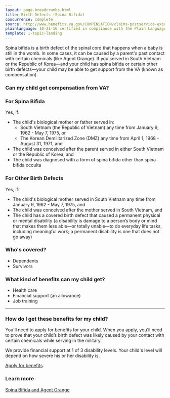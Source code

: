 ```yaml
---
layout: page-breadcrumbs.html
title: Birth Defects (Spina Bifida)
concurrence: complete
source: http://www.benefits.va.gov/COMPENSATION/claims-postservice-exposures-asbestos.asp
plainlanguage: 10-21-16 certified in compliance with the Plain Language Act
template: 1-topic-landing
---
```


Spina bifida is a birth defect of the spinal cord that happens when a baby is still in the womb. In some cases, it can be caused by a parent's past contact with certain chemicals (like Agent Orange). If you served in South Vietnam or the Republic of Korea—and your child has spina bifida or certain other birth defects—your child may be able to get support from the VA (known as compensation).

<div class="call-out" markdown="1">

### Can my child get compensation from VA?

### For Spina Bifida
Yes, if:

  - The child's biological mother or father served in:
    - South Vietnam (the Republic of Vietnam) any time from January 9, 1962 - May 7, 1975, or
    - The Korean Demilitarized Zone (DMZ) any time from April 1, 1968 - August 31, 1971, and
  - The child was conceived after the parent served in either South Vietnam or the Republic of Korea, and
  - The child was diagnosed with a form of spina bifida other than spina bifida occulta

### For Other Birth Defects
Yes, if:

  - The child's biological mother served in South Vietnam any time from January 9, 1962 - May 7, 1975, and
  - The child was conceived after the mother served in South Vietnam, and
  - The child has a covered birth defect that caused a permanent physical or mental disability (a disability is damage to a person’s body or mind that makes them less able—or totally unable—to do everyday life tasks, including meaningful work; a permanent disability is one that does not go away)

### Who's covered?

- Dependents
- Survivors

</div>

### What kind of benefits can my child get?

-	Health care
-	Financial support (an allowance)
-	Job training

--------

### How do I get these benefits for my child?

You'll need to apply for benefits for your child. When you apply, you’ll need to prove that your child’s birth defect was likely caused by your contact with certain chemicals while serving in the military. 

We provide financial support at 1 of 3 disability levels. Your child's level will depend on how severe his or her disability is. 

[Apply for benefits](https://www.vets.gov/disability-benefits/apply-for-benefits/).

### Learn more

[Spina Bifida and Agent Orange](http://www.publichealth.va.gov/exposures/agentorange/birth-defects/spina-bifida.asp)
